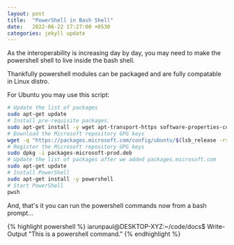 ```yaml
---
layout: post
title:  "PowerShell in Bash Shell"
date:   2022-06-22 17:27:00 +0530
categories: jekyll update
---
```


As the interoperability is increasing day by  day, you may need to make the powershell shell to live inside the bash shell.

Thankfully powershell modules can be packaged and are fully compatable in Linux distro.

For Ubuntu you may use this script:

```bash
# Update the list of packages
sudo apt-get update
# Install pre-requisite packages.
sudo apt-get install -y wget apt-transport-https software-properties-common
# Download the Microsoft repository GPG keys
wget -q "https://packages.microsoft.com/config/ubuntu/$(lsb_release -rs)/packages-microsoft-prod.deb"
# Register the Microsoft repository GPG keys
sudo dpkg -i packages-microsoft-prod.deb
# Update the list of packages after we added packages.microsoft.com
sudo apt-get update
# Install PowerShell
sudo apt-get install -y powershell
# Start PowerShell
pwsh
```

And, that's it you can run the powershell commands now from a bash prompt...

{% highlight powershell %}
iarunpaul@DESKTOP-XYZ:~/code/docs$ Write-Output "This is a powershell command."
{% endhighlight  %}